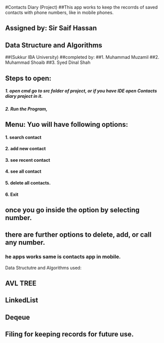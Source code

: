 #Contacts Diary  (Project)
##This app works to keep the recorrds of saved contacts with phone numbers, like in mobile phones.
 
## Assigned by: Sir Saif Hassan
## Data Structure and Algorithms
##(Sukkur IBA University)
##completed by:
##1. Muhammad Muzamil
##2. Muhammad Shoaib
##3. Syed Dinal Shah

## Steps to open:
##### 1. open cmd go to src folder of project, or if you have IDE open Contacts diary project in it.
##### 2. Run the Program,
## Menu: Yuo will have following options:
#### 1. search contact
#### 2. add new contact
#### 3. see recent contact
#### 4. see all contact
#### 5. delete all contacts.
#### 6. Exit

## once you go inside the option by selecting number.
## there are further options to delete, add, or call any number.
### he apps works same is contacts app in mobile.
  
  
  Data Structutre and Algorithms used:
  ## AVL TREE
  ## LinkedList
  ## Deqeue
  ## Filing for keeping records for future use.
  
  
